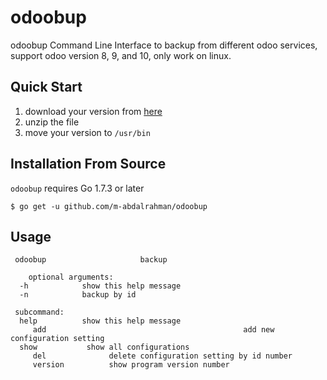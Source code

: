 # odoobup 

odoobup Command Line Interface to backup from different odoo services, support odoo version 8, 9, and 10, only work on linux.

## Quick Start

 1. download your version from [here]()
 2. unzip the file
 3. move your version to `/usr/bin`

## Installation From Source
`odoobup` requires Go 1.7.3 or later
```
$ go get -u github.com/m-abdalrahman/odoobup
```	

## Usage
```
 odoobup    				 backup 

	optional arguments:
  -h            show this help message
  -n            backup by id

 subcommand:
  help          show this help message
	 add											add new configuration setting
  show	         show all configurations
	 del	          delete configuration setting by id number
	 version	      show program version number	
```
